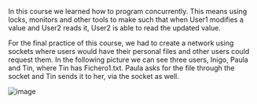 In this course we learned how to program concurrently. This means using locks, monitors and other tools to make such that when User1 modifies a value and User2 reads it,
User2 is able to read the updated value.

For the final practice of this course, we had to create a network using sockets where users would have their personal files and other users could request them.
In the following picture we can see three users, Inigo, Paula and Tin, where Tin has Fichero1.txt. Paula asks for the file through the socket and Tin sends it to her,
via the socket as well.

![image](https://user-images.githubusercontent.com/123544770/214555557-1191718a-2938-4564-a5cd-de11a05e1e5d.png)
